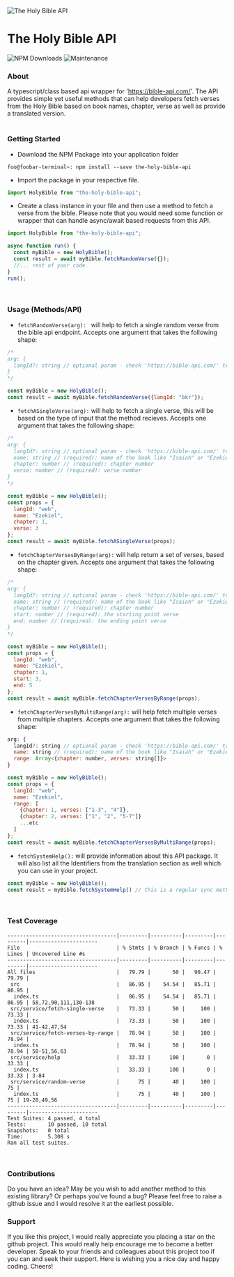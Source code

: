 ![The Holy Bible API](https://ik.imagekit.io/srichus/random-pics/bible-glow.gif?updatedAt=1708167707218)
# The Holy Bible API
![NPM Downloads](https://img.shields.io/npm/dt/the-holy-bible-api)
![Maintenance](https://img.shields.io/maintenance/yes/2024)

### About
A typescript/class based api wrapper for 'https://bible-api.com/'. The API provides simple yet useful methods that can help developers fetch verses from the Holy Bible based on book names, chapter, verse as well as provide a translated version.
<br/><br/>

### Getting Started
- Download the NPM Package into your application folder
```console
foo@foobar-terminal~: npm install --save the-holy-bible-api
```
- Import the package in your respective file.
```javascript
import HolyBible from "the-holy-bible-api";
```
- Create a class instance in your file and then use a method to fetch a verse from the bible. Please note that you would need some function or wrapper that can handle async/await based requests from this API.
```javascript
import HolyBible from "the-holy-bible-api";

async function run() {
  const myBible = new HolyBible();
  const result = await myBible.fetchRandomVerse({});
  //... rest of your code
}
run();
```
<br/>

### Usage (Methods/API)
- ```fetchRandomVerse(arg): ``` will help to fetch a single random verse from the bible api endpoint. Accepts one argument that takes the following shape:
```javascript
/*
arg: {
  langId?: string // optional param - check 'https://bible-api.com/' translation section for the 'identifiers'
}
*/

const myBible = new HolyBible();
const result = await myBible.fetchRandomVerse({langId: "bkr"});
```
- ```fetchASingleVerse(arg):``` will help to fetch a single verse, this will be based on the type of input that the method recieves. Accepts one argument that takes the following shape:
```javascript
/*
arg: {
  langId?: string // optional param - check 'https://bible-api.com/' translation section for the 'identifiers'
  name: string // (required): name of the book like "Isaiah" or "Ezekiel" or "Esther",
  chapter: number // (required): chapter number
  verse: number // (required): verse number
}
*/

const myBible = new HolyBible();
const props = {
  langId: "web",
  name: "Ezekiel",
  chapter: 1,
  verse: 3
};
const result = await myBible.fetchASingleVerse(props);
```
- ```fetchChapterVersesByRange(arg):``` will help return a set of verses, based on the chapter given. Accepts one argument that takes the following shape:
```javascript
/*
arg: {
  langId?: string // optional param - check 'https://bible-api.com/' translation section for the 'identifiers'
  name: string // (required): name of the book like "Isaiah" or "Ezekiel" or "Esther",
  chapter: number // (required): chapter number
  start: number // (required): the starting point verse
  end: number // (required): the ending point verse
}
*/

const myBible = new HolyBible();
const props = {
  langId: "web",
  name: "Ezekiel",
  chapter: 1,
  start: 3,
  end: 5
};
const result = await myBible.fetchChapterVersesByRange(props);
```
- ```fetchChapterVersesByMultiRange(arg):``` will help fetch multiple verses from multiple chapters. Accepts one argument that takes the following shape:
```javascript
arg: {
  langId?: string // optional param - check 'https://bible-api.com/' translation section for the 'identifiers'
  name: string // (required): name of the book like "Isaiah" or "Ezekiel" or "Esther",
  range: Array<{chapter: number, verses: string[]}>
}

const myBible = new HolyBible();
const props = {
  langId: "web",
  name: "Ezekiel",
  range: [
    {chapter: 1, verses: ["1-3", "4"]},
    {chapter: 2, verses: ["1", "2", "5-7"]}
    ...etc
  ]
};
const result = await myBible.fetchChapterVersesByMultiRange(props);
```
- ```fetchSystemHelp():``` will provide information about this API package. It will also list all the Identifiers from the translation section as well which you can use in your project.
```javascript
const myBible = new HolyBible();
const result = myBible.fetchSystemHelp() // this is a regular sync method
```
<br/>

### Test Coverage
```console
-----------------------------------|---------|----------|---------|---------|----------------------
File                               | % Stmts | % Branch | % Funcs | % Lines | Uncovered Line #s    
-----------------------------------|---------|----------|---------|---------|----------------------
All files                          |   79.79 |       50 |   90.47 |   79.79 |                      
 src                               |   86.95 |    54.54 |   85.71 |   86.95 |                      
  index.ts                         |   86.95 |    54.54 |   85.71 |   86.95 | 58,72,90,111,130-138 
 src/service/fetch-single-verse    |   73.33 |       50 |     100 |   73.33 |                      
  index.ts                         |   73.33 |       50 |     100 |   73.33 | 41-42,47,54          
 src/service/fetch-verses-by-range |   78.94 |       50 |     100 |   78.94 |                      
  index.ts                         |   78.94 |       50 |     100 |   78.94 | 50-51,56,63          
 src/service/help                  |   33.33 |      100 |       0 |   33.33 |                      
  index.ts                         |   33.33 |      100 |       0 |   33.33 | 3-84                 
 src/service/random-verse          |      75 |       40 |     100 |      75 |                      
  index.ts                         |      75 |       40 |     100 |      75 | 19-20,49,56          
-----------------------------------|---------|----------|---------|---------|----------------------
Test Suites: 4 passed, 4 total
Tests:       10 passed, 10 total
Snapshots:   0 total
Time:        5.308 s
Ran all test suites.
```
<br/>

### Contributions
Do you have an idea? May be you wish to add another method to this existing library? Or perhaps you've found a bug? Please feel free to raise a github issue and I would resolve it at the earliest possible.
<br/>

### Support
If you like this project, I would really appreciate you placing a star on the github project. This would really help encourage me to become a better developer. Speak to your friends and colleagues about this project too if you can and seek their support. Here is wishing you a nice day and happy coding. Cheers!
